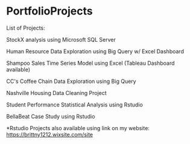 # PortfolioProjects
List of Projects:

StockX analysis using Microsoft SQL Server


 Human Resource Data Exploration using Big Query w/ Excel Dashboard
 
 
 Shampoo Sales Time Series Model using Excel (Tableau Dashboard available)
 
 
 CC's Coffee Chain Data Exploration using Big Query
 
 Nashville Housing Data Cleaning Project 
 
 Student Performance Statistical Analysis using Rstudio
 
 
 BellaBeat Case Study using Rstudio
 
 *Rstudio Projects also available using link on my website: https://brittny1212.wixsite.com/site
